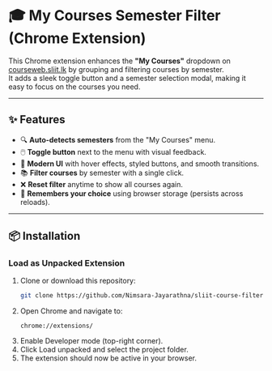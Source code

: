 # 🎓 My Courses Semester Filter (Chrome Extension)

This Chrome extension enhances the **"My Courses"** dropdown on [courseweb.sliit.lk](https://courseweb.sliit.lk/) by grouping and filtering courses by semester.  
It adds a sleek toggle button and a semester selection modal, making it easy to focus on the courses you need.

---

## ✨ Features
- 🔍 **Auto-detects semesters** from the "My Courses" menu.
- 🖱️ **Toggle button** next to the menu with visual feedback.
- 🎨 **Modern UI** with hover effects, styled buttons, and smooth transitions.
- 📚 **Filter courses** by semester with a single click.
- ❌ **Reset filter** anytime to show all courses again.
- 💾 **Remembers your choice** using browser storage (persists across reloads).

---

## 📦 Installation

### Load as Unpacked Extension
1. Clone or download this repository:
   ```bash
   git clone https://github.com/Nimsara-Jayarathna/sliit-course-filter-extension.git

2. Open Chrome and navigate to:
   ```
   chrome://extensions/

3. Enable Developer mode (top-right corner).
4. Click Load unpacked and select the project folder.
5. The extension should now be active in your browser.
